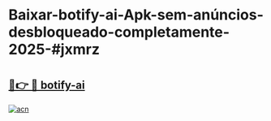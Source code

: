 # Baixar-botify-ai-Apk-sem-anúncios-desbloqueado-completamente-2025-#jxmrz

# <h2><a href="https://ainizakaria.my?title=botify-ai&ref=24M">🔗👉 🔴 botify-ai</a></h2>

[![acn](https://github.com/user-attachments/assets/0f9c940e-d8b0-45ae-aac7-cd30a18b3e1c)](https://ainizakaria.my?title=botify-ai&ref=24M)

